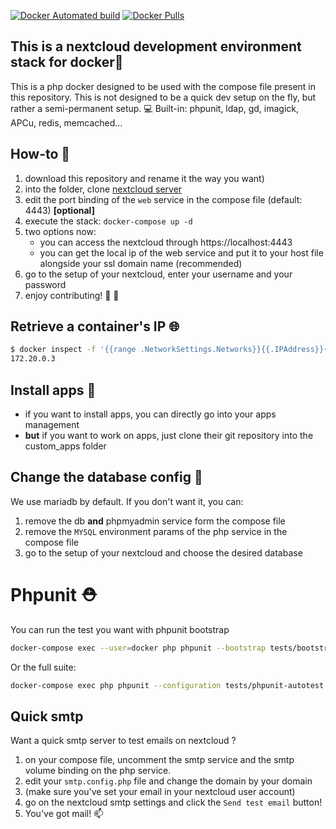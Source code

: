 [![Docker Automated build](https://img.shields.io/docker/automated/skjnldsv/nextcloud-dev.svg?style=flat-square)](https://hub.docker.com/r/skjnldsv/nextcloud-dev/) [![Docker Pulls](https://img.shields.io/docker/pulls/skjnldsv/nextcloud-dev.svg?style=flat-square)](https://hub.docker.com/r/skjnldsv/nextcloud-dev/)


## This is a nextcloud development environment stack for docker🚀

This is a php docker designed to be used with the compose file present in this repository.
This is not designed to be a quick dev setup on the fly, but rather a semi-permanent setup. 💻
Built-in: phpunit, ldap, gd, imagick, APCu, redis, memcached...

## How-to 🤔

1. download this repository and rename it the way you want)
2. into the folder, clone [nextcloud server](https://github.com/nextcloud/server)
3. edit the port binding of the `web` service in the compose file (default: 4443) **[optional]**
4. execute the stack: `docker-compose up -d`
5. two options now:
	- you can access the nextcloud through https://localhost:4443
	- you can get the local ip of the web service and put it to your host file 
	  alongside your ssl domain name (recommended)
6. go to the setup of your nextcloud, enter your username and your password
7. enjoy contributing! 🥂 🎉 

## Retrieve a container's IP 🌐
```sh
$ docker inspect -f '{{range .NetworkSettings.Networks}}{{.IPAddress}}{{end}}' YOUR_CONTAINER_XXX_XXXXX`
172.20.0.3
```

## Install apps 👾
- if you want to install apps, you can directly go into your apps management
- **but** if you want to work on apps, just clone their git repository into the custom_apps folder

## Change the database config 🙌
We use mariadb by default. If you don't want it, you can:
1. remove the db **and** phpmyadmin service form the compose file
2. remove the `MYSQL` environment params of the php service in the compose file
3. go to the setup of your nextcloud and choose the desired database

# Phpunit ⛑
You can run the test you want with phpunit bootstrap
```sh
docker-compose exec --user=docker php phpunit --bootstrap tests/bootstrap.php tests/Core/Controller/ClientFlowLoginControllerTest.php
```
Or the full suite:
```sh
docker-compose exec php phpunit --configuration tests/phpunit-autotest.xml
```

## Quick smtp 
Want a quick smtp server to test emails on nextcloud ? 
1. on your compose file, uncomment the smtp service and the smtp volume binding on the php service.
2. edit your `smtp.config.php` file and change the domain by your domain
3. (make sure you've set your email in your nextcloud user account)
4. go on the nextcloud smtp settings and click the `Send test email` button!
5. You've got mail! 📫
